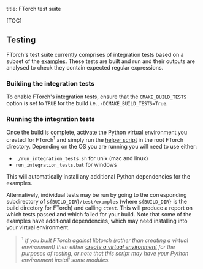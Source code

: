 title: FTorch test suite

[TOC]

## Testing

FTorch's test suite currently comprises of integration tests based on a subset
of the [examples](examples.html). These tests are built and run and their
outputs are analysed to check they contain expected regular expressions.

### Building the integration tests

To enable FTorch's integration tests, ensure that the `CMAKE_BUILD_TESTS` option
is set to `TRUE` for the build i.e., `-DCMAKE_BUILD_TESTS=True`.

### Running the integration tests

Once the build is complete, activate the Python virtual environment you created
for FTorch<sup>1</sup> and simply run the
[helper script](https://github.com/Cambridge-ICCS/FTorch/blob/main/run_integration_tests.sh)
in the root FTorch directory. Depending on the OS you are running you will need
to use either:

- `./run_integration_tests.sh` for unix (mac and linux)
- `run_integration_tests.bat` for windows

This will automatically install any additional Python dependencies for the
examples.

Alternatively, individual tests may be run by going to the corresponding
subdirectory of `${BUILD_DIR}/test/examples` (where `${BUILD_DIR}` is the build
directory for FTorch) and calling `ctest`. This will produce a report on which
tests passed and which failed for your build. Note that some of the examples
have additional dependencies, which may need installing into your virtual
environment.

> <sup>1</sup> _If you built FTorch against libtorch (rather than creating a
virtual environment) then either
[create a virtual environment](https://docs.python.org/3/library/venv.html) for
the purposes of testing, or note that this script may have your Python
environment install some modules._
